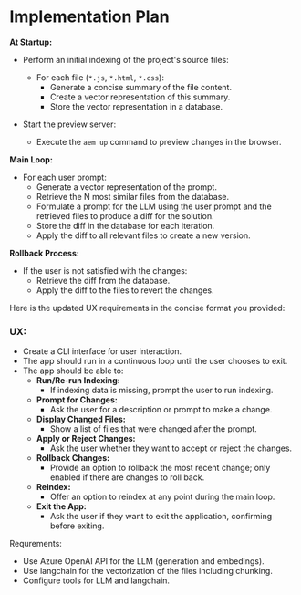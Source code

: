 # Implementation Plan

**At Startup:**

- Perform an initial indexing of the project's source files:
    - For each file (`*.js`, `*.html`, `*.css`):
        - Generate a concise summary of the file content.
        - Create a vector representation of this summary.
        - Store the vector representation in a database.

- Start the preview server:
    - Execute the `aem up` command to preview changes in the browser.

**Main Loop:**

- For each user prompt:
    - Generate a vector representation of the prompt.
    - Retrieve the N most similar files from the database.
    - Formulate a prompt for the LLM using the user prompt and the retrieved files to produce a diff for the solution.
    - Store the diff in the database for each iteration.
    - Apply the diff to all relevant files to create a new version.

**Rollback Process:**

- If the user is not satisfied with the changes:
    - Retrieve the diff from the database.
    - Apply the diff to the files to revert the changes.

Here is the updated UX requirements in the concise format you provided:

### **UX:**
- Create a CLI interface for user interaction.
- The app should run in a continuous loop until the user chooses to exit.
- The app should be able to:
  - **Run/Re-run Indexing:**
    - If indexing data is missing, prompt the user to run indexing.
  - **Prompt for Changes:**
    - Ask the user for a description or prompt to make a change.
  - **Display Changed Files:**
    - Show a list of files that were changed after the prompt.
  - **Apply or Reject Changes:**
    - Ask the user whether they want to accept or reject the changes.
  - **Rollback Changes:**
    - Provide an option to rollback the most recent change; only enabled if there are changes to roll back.
  - **Reindex:**
    - Offer an option to reindex at any point during the main loop.
  - **Exit the App:**
    - Ask the user if they want to exit the application, confirming before exiting.

Requrements:
- Use Azure OpenAI API for the LLM (generation and embedings).
- Use langchain for the vectorization of the files including chunking.
- Configure tools for LLM and langchain.
